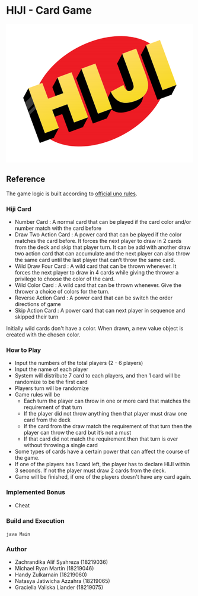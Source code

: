 # HIJI - Card Game
![hiji-logo](./doc/HIJI_Logo.png)

## Reference 
The game logic is built according to [official uno rules](https://en.wikipedia.org/wiki/Uno_(card_game)#Official_rules).

### Hiji Card

* Number Card : A normal card that can be played if the card color and/or number match with the card before
* Draw Two Action Card : A power card that can be played if the color matches the card before. It forces the next player to draw in 2 cards from the deck and skip that player turn. It can be add with another draw two action card that can accumulate and the next player can also throw the same card until the last player that can’t throw the same card.
* Wild Draw Four Card : A wild card that can be thrown whenever. It forces the next player to draw in 4 cards while giving the thrower a privilege to choose the color of the card.
* Wild Color Card : A wild card that can be thrown whenever. Give the thrower a choice of colors for the turn.
* Reverse Action Card : A power card that can be switch the order directions of game
* Skip Action Card : A power card that can next player in sequence and skipped their turn

Initially wild cards don't have a color. When drawn, a new value object is created with the chosen color.

### How to Play
* Input the numbers of the total players (2 - 6 players)
* Input the name of each player
* System will distribute 7 card to each players, and then 1 card will be randomize to be the first card
* Players turn will be randomize
* Game rules will be
   * Each turn the player can throw in one or more card that matches the requirement of that turn
   * If the player did not throw anything then that player must draw one card from the deck
   * If the card from the draw match the requirement of that turn then the player can throw the card but it’s not a must
   * If that card did not match the requirement then that turn is over without throwing a single card
* Some types of cards have a certain power that can affect the course of the game.
* If one of the players has 1 card left, the player has to declare HIJI within 3 seconds. If not the player must draw 2 cards from the deck.
* Game will be finished, if one of the players doesn't have any card again.


### Implemented Bonus
* Cheat

### Build and Execution
```java Main```

### Author
* Zachrandika Alif Syahreza (18219036)
* Michael Ryan Martin (18219046)
* Handy Zulkarnain (18219060)
* Natasya Jatiwicha Azzahra (18219065)
* Graciella Valiska Liander (18219075)
